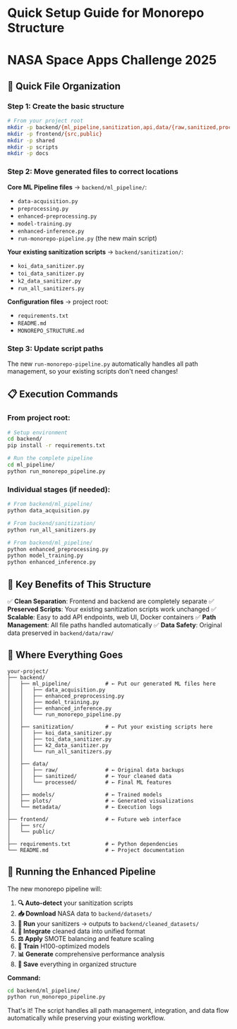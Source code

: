 # Quick Setup Guide for Monorepo Structure
# NASA Space Apps Challenge 2025

## 🚀 Quick File Organization

### **Step 1: Create the basic structure**
```bash
# From your project root
mkdir -p backend/{ml_pipeline,sanitization,api,data/{raw,sanitized,processed},models,metadata,plots,logs,datasets,cleaned_datasets}
mkdir -p frontend/{src,public}
mkdir -p shared
mkdir -p scripts
mkdir -p docs
```

### **Step 2: Move generated files to correct locations**

**Core ML Pipeline files** → `backend/ml_pipeline/`:
- `data-acquisition.py`
- `preprocessing.py` 
- `enhanced-preprocessing.py`
- `model-training.py`
- `enhanced-inference.py`
- `run-monorepo-pipeline.py` (the new main script)

**Your existing sanitization scripts** → `backend/sanitization/`:
- `koi_data_sanitizer.py`
- `toi_data_sanitizer.py`
- `k2_data_sanitizer.py`
- `run_all_sanitizers.py`

**Configuration files** → project root:
- `requirements.txt`
- `README.md`
- `MONOREPO_STRUCTURE.md`

### **Step 3: Update script paths**
The new `run-monorepo-pipeline.py` automatically handles all path management, so your existing scripts don't need changes!

## 📋 Execution Commands

### **From project root:**
```bash
# Setup environment
cd backend/
pip install -r requirements.txt

# Run the complete pipeline
cd ml_pipeline/
python run_monorepo_pipeline.py
```

### **Individual stages (if needed):**
```bash
# From backend/ml_pipeline/
python data_acquisition.py

# From backend/sanitization/ 
python run_all_sanitizers.py

# From backend/ml_pipeline/
python enhanced_preprocessing.py
python model_training.py
python enhanced_inference.py
```

## 🎯 Key Benefits of This Structure

✅ **Clean Separation**: Frontend and backend are completely separate
✅ **Preserved Scripts**: Your existing sanitization scripts work unchanged
✅ **Scalable**: Easy to add API endpoints, web UI, Docker containers
✅ **Path Management**: All file paths handled automatically
✅ **Data Safety**: Original data preserved in `backend/data/raw/`

## 📂 Where Everything Goes

```
your-project/
├── backend/
│   ├── ml_pipeline/           # ← Put our generated ML files here
│   │   ├── data_acquisition.py
│   │   ├── enhanced_preprocessing.py
│   │   ├── model_training.py
│   │   ├── enhanced_inference.py
│   │   └── run_monorepo_pipeline.py
│   │
│   ├── sanitization/          # ← Put your existing scripts here  
│   │   ├── koi_data_sanitizer.py
│   │   ├── toi_data_sanitizer.py
│   │   ├── k2_data_sanitizer.py
│   │   └── run_all_sanitizers.py
│   │
│   ├── data/
│   │   ├── raw/               # ← Original data backups
│   │   ├── sanitized/         # ← Your cleaned data
│   │   └── processed/         # ← Final ML features
│   │
│   ├── models/                # ← Trained models
│   ├── plots/                 # ← Generated visualizations
│   └── metadata/              # ← Execution logs
│
├── frontend/                  # ← Future web interface
│   ├── src/
│   └── public/
│
├── requirements.txt           # ← Python dependencies
└── README.md                  # ← Project documentation
```

## 🔧 Running the Enhanced Pipeline

The new monorepo pipeline will:

1. **🔍 Auto-detect** your sanitization scripts
2. **📥 Download** NASA data to `backend/datasets/`
3. **🧹 Run** your sanitizers → outputs to `backend/cleaned_datasets/`
4. **🔄 Integrate** cleaned data into unified format
5. **⚖️ Apply** SMOTE balancing and feature scaling
6. **🤖 Train** H100-optimized models
7. **📊 Generate** comprehensive performance analysis
8. **💾 Save** everything in organized structure

**Command:**
```bash
cd backend/ml_pipeline/
python run_monorepo_pipeline.py
```

That's it! The script handles all path management, integration, and data flow automatically while preserving your existing workflow.